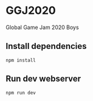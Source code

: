 # GGJ2020
Global Game Jam 2020 Boys

## Install dependencies
`npm install`

## Run dev webserver
`npm run dev`
